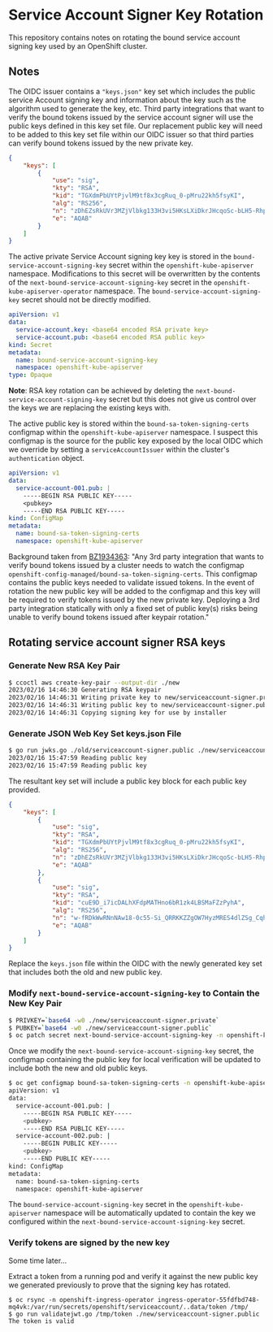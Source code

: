 # Service Account Signer Key Rotation

This repository contains notes on rotating the bound service account signing key used by an OpenShift cluster.

## Notes

The OIDC issuer contains a `"keys.json"` key set which includes the public service Account signing key and information about the key such as the algorithm used to generate the key, etc. Third party integrations that want to verify the bound tokens issued by the service account signer will use the public keys defined in this key set file. Our replacement public key will need to be added to this key set file within our OIDC issuer so that third parties can verify bound tokens issued by the new private key.

```json
{
    "keys": [
        {
            "use": "sig",
            "kty": "RSA",
            "kid": "TGXdmPbUYtPjvlM9tf8x3cgRuq_0-pMru22kh5fsyKI",
            "alg": "RS256",
            "n": "zDhEZsRkUVr3MZjVlbkg133H3vi5HKsLXiDkrJHcqoSc-bLH5-Rhpt2FkvYxqBKb_ND2SS-3yOvaUTcX3OE32vby79cp3eJlEcXedFRtWLsnh60YE146QP8t6eF4P4p8ewnDmHW2ojYpgbu8gQV7YJvVm5hUBSDJPTFALYD68yv8hhUj6IKMRS_au_wgXOH_A7c4Gh8gTZyrQp3UC-Y77g93qe86_03StS0feykgShUBftFSACkTaTFQIojLctTvvVMOQwFk__jChIHN3DfStwDKfcsiNMjkWRKg8r7gYE75hlZ9kRJ9oaZrSlZ3_1UA01SSGM3NPEG4LlhdOEhAEPOXpE2m037ByM-CVpIS-e5sGpVAi_7GBFGl6OMLBdLfpqEfYAXTjOtUwJe6pDaW1sifKlQPDuevvyJ1DSk-8KSJFnKmdzvRALKEWbJsjWEL6knTew0cpxmAVTWqysGLkd_DX0TcrD7ikDqFeDpCpwqdNcvAwXsExbqwZccMAgB24OJ9AF_8LrLKsgsIj4Cu4XjT-sCUNfANkKhkh-_9K4Tv8BLPJcYoj8xWZP9JvB-Ekjh4ywL_o7ht8bn7fk44kWm-jt_6C6EtXcT12F_3JpHiDwj8cgeiEqCxnMDGKLJS1ZAwqOt2HfCQO5d_4AGGTYQmmvAQA9gg5f2NWhiNwSc",
            "e": "AQAB"
        }
    ]
}
```

The active private Service Account signing key key is stored in the `bound-service-account-signing-key` secret within the `openshift-kube-apiserver` namespace. Modifications to this secret will be overwritten by the contents of the `next-bound-service-account-signing-key` secret in the `openshift-kube-apiserver-operator` namespace. The `bound-service-account-signing-key` secret should not be directly modified.

```yaml
apiVersion: v1
data:
  service-account.key: <base64 encoded RSA private key>
  service-account.pub: <base64 encoded RSA public key>
kind: Secret
metadata:
  name: bound-service-account-signing-key
  namespace: openshift-kube-apiserver
type: Opaque

```

**Note**: RSA key rotation can be achieved by deleting the `next-bound-service-account-signing-key` secret but this does not give us control over the keys we are replacing the existing keys with.

The active public key is stored within the `bound-sa-token-signing-certs` configmap within the `openshift-kube-apiserver` namespace. I suspect this configmap is the source for the public key exposed by the local OIDC which we override by setting a `serviceAccountIssuer` within the cluster's `authentication` object.

```yaml
apiVersion: v1
data:
  service-account-001.pub: |
    -----BEGIN RSA PUBLIC KEY-----
    <pubkey>
    -----END RSA PUBLIC KEY-----
kind: ConfigMap
metadata:
  name: bound-sa-token-signing-certs
  namespace: openshift-kube-apiserver
```

Background taken from [BZ1934363](https://bugzilla.redhat.com/show_bug.cgi?id=1934363):
"Any 3rd party integration that wants to verify bound tokens issued by a cluster needs to watch the configmap `openshift-config-managed/bound-sa-token-signing-certs`. This configmap contains the public keys needed to validate issued tokens. In the event of rotation the new public key will be added to the configmap and this key will be required to verify tokens issued by the new private key. Deploying a 3rd party integration statically with only a fixed set of public key(s) risks being unable to verify bound tokens issued after keypair rotation."

## Rotating service account signer RSA keys

### Generate New RSA Key Pair

```sh
$ ccoctl aws create-key-pair --output-dir ./new
2023/02/16 14:46:30 Generating RSA keypair
2023/02/16 14:46:31 Writing private key to new/serviceaccount-signer.private
2023/02/16 14:46:31 Writing public key to new/serviceaccount-signer.public
2023/02/16 14:46:31 Copying signing key for use by installer
```

### Generate JSON Web Key Set keys.json File

```sh
$ go run jwks.go ./old/serviceaccount-signer.public ./new/serviceaccount-signer.public
2023/02/16 15:47:59 Reading public key
2023/02/16 15:47:59 Reading public key
```

The resultant key set will include a public key block for each public key provided.

```json
{
    "keys": [
        {
            "use": "sig",
            "kty": "RSA",
            "kid": "TGXdmPbUYtPjvlM9tf8x3cgRuq_0-pMru22kh5fsyKI",
            "alg": "RS256",
            "n": "zDhEZsRkUVr3MZjVlbkg133H3vi5HKsLXiDkrJHcqoSc-bLH5-Rhpt2FkvYxqBKb_ND2SS-3yOvaUTcX3OE32vby79cp3eJlEcXedFRtWLsnh60YE146QP8t6eF4P4p8ewnDmHW2ojYpgbu8gQV7YJvVm5hUBSDJPTFALYD68yv8hhUj6IKMRS_au_wgXOH_A7c4Gh8gTZyrQp3UC-Y77g93qe86_03StS0feykgShUBftFSACkTaTFQIojLctTvvVMOQwFk__jChIHN3DfStwDKfcsiNMjkWRKg8r7gYE75hlZ9kRJ9oaZrSlZ3_1UA01SSGM3NPEG4LlhdOEhAEPOXpE2m037ByM-CVpIS-e5sGpVAi_7GBFGl6OMLBdLfpqEfYAXTjOtUwJe6pDaW1sifKlQPDuevvyJ1DSk-8KSJFnKmdzvRALKEWbJsjWEL6knTew0cpxmAVTWqysGLkd_DX0TcrD7ikDqFeDpCpwqdNcvAwXsExbqwZccMAgB24OJ9AF_8LrLKsgsIj4Cu4XjT-sCUNfANkKhkh-_9K4Tv8BLPJcYoj8xWZP9JvB-Ekjh4ywL_o7ht8bn7fk44kWm-jt_6C6EtXcT12F_3JpHiDwj8cgeiEqCxnMDGKLJS1ZAwqOt2HfCQO5d_4AGGTYQmmvAQA9gg5f2NWhiNwSc",
            "e": "AQAB"
        },
        {
            "use": "sig",
            "kty": "RSA",
            "kid": "cuE9D_i7icDALhXFdpMATHno6bR1zk4LBSMaFZzPyhA",
            "alg": "RS256",
            "n": "w-fRDkWwRNnNAw18-0c55-Si_QRRKKZZgOW7HyzMRES4dlZSg_CqhIo_fv1JJiRj91GCjxlpwpgABfPtH4NgSlq_ol7pBXtNiJ3CWZLBACr73WM-r1nK2Mp3v_EHElxozDv1EavVp7ptSOn1xhgNECMJRj-2OhXfSb9FCtK7OC0IATDseFAgli5NOP3xwzD8-1YNRzIV023flWniFGmxykchVnTqJzIJMzzmqI9-gPZoaz5uy_WCgrGdfiRXEqq07RXm_pD5OGBoghnBl8ERTM3Um7CnLruxBUCPC9M1ddXbvemg54hC9mXXxPdmyKmWgeQXTo2unKvykC70qaT-8gJ4ry9gtM067TEfQwP-LGKC9tSdoRHpF5uphPuK2M2jo-DqiVwb1PxYd5SVj_T5fLn2yIBEXwRbPqq8DZTOg8ENl5nDWu99A8q_zfnUDwt10_zxaSB9OslwqVyPJvGUgvLJ6wj8dj0x6usahb1v0XE5ewekIZLLzoFA6CTkFJNqiWcH7Q_lCNLIvdtHXkyvvAEW36qOAlsvzIKf2asmvPUZygRlr5JiYzafdIjnw6B_YvbK1sC7fQVablnF0mUFnncO77nj-v7VqlQV2VBuuopoCdBNmmipSe8p_usUdofvNJx64y_NrSa9CY-lXTwXokQBR8nY_WKtZiPKu9NLXm8",
            "e": "AQAB"
        }
    ]
}
```

Replace the `keys.json` file within the OIDC with the newly generated key set that includes both the old and new public key.

### Modify `next-bound-service-account-signing-key` to Contain the New Key Pair

```sh
$ PRIVKEY=`base64 -w0 ./new/serviceaccount-signer.private`
$ PUBKEY=`base64 -w0 ./new/serviceaccount-signer.public`
$ oc patch secret next-bound-service-account-signing-key -n openshift-kube-apiserver-operator --type=json -p '[{"op":"replace","path":"/data/service-account.key","value":"'"$PRIVKEY"'"},{"op":"replace","path":"/data/service-account.pub","value":"'"$PUBKEY"'"}]'
```

Once we modify the `next-bound-service-account-signing-key` secret, the configmap containing the public key for local verification will be updated to include both the new and old public keys.

```sh
$ oc get configmap bound-sa-token-signing-certs -n openshift-kube-apiserver -o yaml
apiVersion: v1
data:
  service-account-001.pub: |
    -----BEGIN RSA PUBLIC KEY-----
    <pubkey>
    -----END RSA PUBLIC KEY-----
  service-account-002.pub: |
    -----BEGIN PUBLIC KEY-----
    <pubkey>
    -----END PUBLIC KEY-----
kind: ConfigMap
metadata:
  name: bound-sa-token-signing-certs
  namespace: openshift-kube-apiserver
```

The `bound-service-account-signing-key` secret in the `openshift-kube-apiserver` namespace will be automatically updated to contain the key we configured within the `next-bound-service-account-signing-key` secret.

### Verify tokens are signed by the new key

Some time later...

Extract a token from a running pod and verify it against the new public key we generated previously to prove that the signing key has rotated.

```
$ oc rsync -n openshift-ingress-operator ingress-operator-55fdfbd748-mq4vk:/var/run/secrets/openshift/serviceaccount/..data/token /tmp/
$ go run validatejwt.go /tmp/token ./new/serviceaccount-signer.public
The token is valid
```